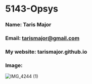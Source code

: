 # 5143-Opsys

### Name: Taris Major
### Email: tarismajor@gmail.com
### My website: tarismajor.github.io
### Image:
![IMG_4244 (1)](https://github.com/TarisMajor/3013-AdvancedStructures/assets/151577662/fce25518-e214-4b30-b454-94d52396c407)
